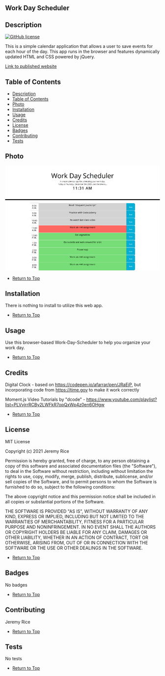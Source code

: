 ## Work Day Scheduler

## Description 

[![GitHub license](https://img.shields.io/github/license/jdavidrice/Work-Day-Scheduler)](https://github.com/jdavidrice/Work-Day-Scheduler/blob/master/LICENSE)

This is a simple calendar application that allows a user to save events for each hour of the day. This app runs in the browser and features dynamically updated HTML and CSS powered by jQuery.

[Link to published website](https://jdavidrice.github.io/Work-Day-Scheduler/)

## Table of Contents

*   [Description](#Description)
*   [Table of Contents](#Table-of-Contents)
*   [Photo](#Photo)
*   [Installation](#Installation)
*   [Usage](#Usage)
*   [Credits](#Credits)
*   [License](#License)
*   [Badges](#Badges)
*   [Contributing](#Contributing)
*   [Tests](#Tests)

## Photo

![Screenshot of published website](assets/images/work-day-scheduler.png)

*   [Return to Top](#Work-Day-Scheduler)

## Installation

There is nothing to install to utilize this web app. 

*   [Return to Top](#Work-Day-Scheduler)

## Usage 

Use this browser-based Work-Day-Scheduler to help you organize your work day.

*   [Return to Top](#Work-Day-Scheduler)

## Credits

Digital Clock - based on https://codepen.io/afarrar/pen/JRaEjP, but incorporating code from https://time.gov to make it work correctly

Moment.js Video Tutorials by "dcode" - https://www.youtube.com/playlist?list=PLVvjrrRCBy2LWFkR7opQxWp4z0en6OHgw

*   [Return to Top](#Work-Day-Scheduler)

## License

MIT License

Copyright (c) 2021 Jeremy Rice

Permission is hereby granted, free of charge, to any person obtaining a copy
of this software and associated documentation files (the "Software"), to deal
in the Software without restriction, including without limitation the rights
to use, copy, modify, merge, publish, distribute, sublicense, and/or sell
copies of the Software, and to permit persons to whom the Software is
furnished to do so, subject to the following conditions:

The above copyright notice and this permission notice shall be included in all
copies or substantial portions of the Software.

THE SOFTWARE IS PROVIDED "AS IS", WITHOUT WARRANTY OF ANY KIND, EXPRESS OR
IMPLIED, INCLUDING BUT NOT LIMITED TO THE WARRANTIES OF MERCHANTABILITY,
FITNESS FOR A PARTICULAR PURPOSE AND NONINFRINGEMENT. IN NO EVENT SHALL THE
AUTHORS OR COPYRIGHT HOLDERS BE LIABLE FOR ANY CLAIM, DAMAGES OR OTHER
LIABILITY, WHETHER IN AN ACTION OF CONTRACT, TORT OR OTHERWISE, ARISING FROM,
OUT OF OR IN CONNECTION WITH THE SOFTWARE OR THE USE OR OTHER DEALINGS IN THE
SOFTWARE.

*   [Return to Top](#Work-Day-Scheduler)

## Badges

No badges 

*   [Return to Top](#Work-Day-Scheduler)

## Contributing

Jeremy Rice

*   [Return to Top](#Work-Day-Scheduler)

## Tests

No tests

*   [Return to Top](#Work-Day-Scheduler)